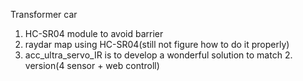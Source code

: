 Transformer car
 1. HC-SR04 module to avoid barrier
 2. raydar map using HC-SR04(still not figure how to do it properly)
 3. acc_ultra_servo_IR is to develop a wonderful solution to match 2. version(4 sensor + web controll)
